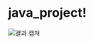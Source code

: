 # java_project!

![결과 캡쳐](https://user-images.githubusercontent.com/102049728/164571612-56019821-2071-4b7b-aad8-9b78609a19a9.PNG)
